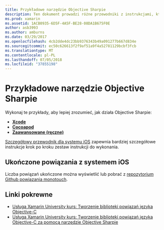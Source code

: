 ```yaml
---
title: Przykładowe narzędzie Objective Sharpie
description: Ten dokument prowadzi różne przewodniki z instrukcjami, które opisują sposób użycia narzędzia Objective Sharpie, który jest używany w celu zautomatyzowania procesu tworzenia wiązania C#, aby kod języka Objective-C.
ms.prod: xamarin
ms.assetid: 1ACB0935-6D5F-4A5F-BE28-08DA1B675F0E
author: asb3993
ms.author: amburns
ms.date: 03/29/2017
ms.openlocfilehash: 4cb2dde4dc23bb9376343b49a091277b667d834e
ms.sourcegitcommit: ec50c626613f2f9af51a9f4a52781129bcbf3fcb
ms.translationtype: MT
ms.contentlocale: pl-PL
ms.lasthandoff: 07/05/2018
ms.locfileid: "37855198"
---
```

# <a name="objective-sharpie-examples"></a>Przykładowe narzędzie Objective Sharpie

Wykonaj te przykłady, aby lepiej zrozumieć, jak działa Objective Sharpie:

- [**Xcode**](xcode.md)
- [**Cocoapod**](cocoapod.md)
- [**Zaawansowane (ręczne)**](advanced.md)

[Szczegółowy przewodnik dla systemu iOS](~/ios/platform/binding-objective-c/walkthrough.md) zapewnia bardziej szczegółowe instrukcje krok po kroku zestaw instrukcji do wykonania.

## <a name="completed-ios-bindings"></a>Ukończone powiązania z systemem iOS

Liczba powiązań ukończone można wyświetlić lub pobrać z [repozytorium Github powiązania monotouch](https://github.com/mono/monotouch-bindings/).

## <a name="related-links"></a>Linki pokrewne

- [Usługa Xamarin University kurs: Tworzenie biblioteki powiązań języka Objective-C](https://university.xamarin.com/classes/track/all#building-an-objective-c-bindings-library)
- [Usługa Xamarin University kurs: Tworzenie biblioteki powiązań języka Objective-C za pomocą narzędzie Objective Sharpie](https://university.xamarin.com/classes/track/all#build-an-objective-c-bindings-library-with-objective-sharpie)